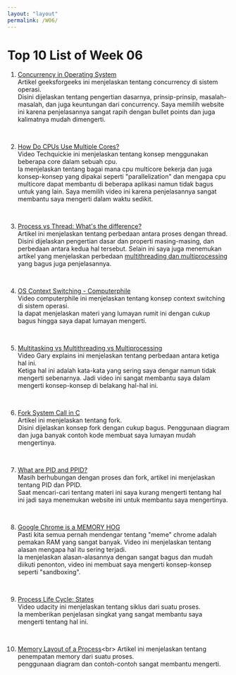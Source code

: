 ```yaml
---
layout: "layout"
permalink: /W06/
---
```


# Top 10 List of Week 06

1. [Concurrency in Operating System](https://www.geeksforgeeks.org/concurrency-in-operating-system/#:~:text=Concurrency%20is%20the%20execution%20of,shared%20memory%20or%20message%20passing)<br>
Artikel geeksforgeeks ini menjelaskan tentang concurrency di sistem operasi.<br>
Disini dijelaskan tentang pengertian dasarnya, prinsip-prinsip, masalah-masalah, dan juga keuntungan dari concurrency. Saya memilih website ini karena penjelasannya sangat rapih dengan bullet points dan juga kalimatnya mudah dimengerti.
<br>

2. [How Do CPUs Use Multiple Cores?](https://www.youtube.com/watch?v=S3I5WNHbnJ0&ab_channel=Techquickie)<br>
Video Techquickie ini menjelaskan tentang konsep menggunakan beberapa core dalam sebuah cpu.<br>
Ia menjelaskan tentang bagai mana cpu multicore bekerja dan juga konsep-konsep yang dipakai seperti "parallelization" dan mengapa cpu multicore dapat membantu di beberapa aplikasi namun tidak bagus untuk yang lain. Saya memilih video ini karena penjelasannya sangat membantu saya mengerti dalam waktu sedikit.
<br>

3. [Process vs Thread: What's the difference?](https://www.guru99.com/difference-between-process-and-thread.html#:~:text=Process%20means%20a%20program%20is,takes%20less%20time%20for%20creation)<br>
Artikel ini menjelaskan tentang perbedaan antara proses dengan thread.<br>
Disini dijelaskan pengertian dasar dan properti masing-masing, dan perbedaan antara kedua hal tersebut. Selain ini saya juga menemukan artikel yang menjelaskan perbedaan
[multithreading dan multiprocessing](https://www.guru99.com/difference-between-multiprocessing-and-multithreading.html) yang bagus juga penjelasannya.
<br>

4. [OS Context Switching - Computerphile](https://www.youtube.com/watch?v=DKmBRl8j3Ak&ab_channel=Computerphile)<br>
Video computerphile ini menjelaskan tentang konsep context switching di sistem operasi.<br>
Ia dapat menjelaskan materi yang lumayan rumit ini dengan cukup bagus hingga saya dapat lumayan mengerti.
<br>

5. [Multitasking vs Multithreading vs Multiprocessing](https://www.youtube.com/watch?v=Tn0u-IIBmtc&ab_channel=GaryExplains)<br>
Video Gary explains ini menjelaskan tentang  perbedaan antara ketiga hal ini.<br>
Ketiga hal ini adalah kata-kata yang sering saya dengar namun tidak mengerti sebenarnya. Jadi video ini sangat membantu saya dalam mengerti konsep-konsep di belakang hal-hal ini.
<br>

6. [Fork System Call in C](https://linuxhint.com/fork_linux_system_call_c/)<br>
Artikel ini menjelaskan tentang fork.<br>
Disini dijelaskan konsep fork dengan cukup bagus. Penggunaan diagram dan juga banyak contoh kode membuat saya lumayan mudah mengertinya.
<br>

7. [What are PID and PPID?](https://delightlylinux.wordpress.com/2012/06/25/what-is-pid-and-ppid/)<br>
Masih berhubungan dengan proses dan fork, artikel ini menjelaskan tentang PID dan PPID.<br>
Saat mencari-cari tentang materi ini saya kurang mengerti tentang hal ini jadi saya menemukan website ini untuk membantu saya mengertinya.<br>
<br>

8. [Google Chrome is a MEMORY HOG](https://www.youtube.com/watch?v=NFT9rKt7HpI&ab_channel=Techquickie)<br>
Pasti kita semua pernah mendengar tentang "meme" chrome adalah pemakan RAM yang sangat banyak. Video ini menjelaskan tentang alasan mengapa hal itu sering terjadi.<br>
Ia menjelaskan alasan-alasannya dengan sangat bagus dan mudah diikuti penonton, video ini membuat saya mengerti konsep-konsep seperti "sandboxing".
<br>

9. [Process Life Cycle: States](https://www.youtube.com/watch?v=DacMRZRc4Bo&ab_channel=Udacity)<br>
Video udacity ini menjelaskan tentang siklus dari suatu proses.<br>
Ia memberikan penjelasan singkat yang sangat membantu saya mengerti tentang hal ini.
<br>

10. [Memory Layout of a Process](https://www.thegeekstuff.com/2012/03/linux-processes-memory-layout/#:~:text=Memory%20Layout%20of%20a%20Process,-The%20memory%20layout&text=Lets%20explain%20each%20component%20of,Then%20comes%20the%20stack%20segment.&text=Heap%20segment%20is%20the%20one%20which%20is%20used%20for%20dynamic%20memory%20allocation.)<br>
Artikel ini menjelaskan tentang penempatan memory dari suatu proses.<br>
penggunaan diagram dan contoh-contoh sangat membantu mengerti.

<br>
<br>
<br>
<br>